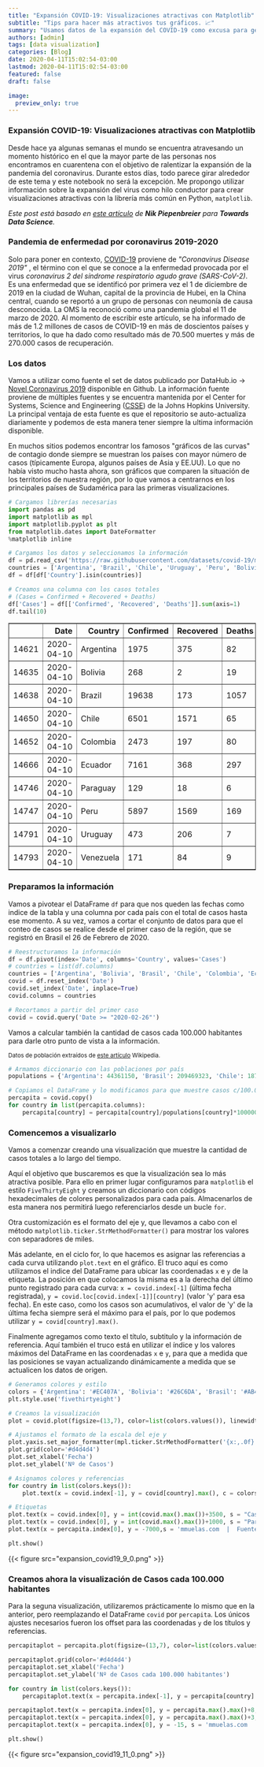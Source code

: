 ```yaml
---
title: "Expansión COVID-19: Visualizaciones atractivas con Matplotlib"
subtitle: "Tips para hacer más atractivos tus gráficos. 📈"
summary: "Usamos datos de la expansión del COVID-19 como excusa para generar mejores gráficos con matplotlib."
authors: [admin]
tags: [data visualization]
categories: [Blog]
date: 2020-04-11T15:02:54-03:00
lastmod: 2020-04-11T15:02:54-03:00
featured: false
draft: false

image:
  preview_only: true
---
```


### Expansión COVID-19: Visualizaciones atractivas con Matplotlib

Desde hace ya algunas semanas el mundo se encuentra atravesando un momento histórico en el que la mayor parte de las personas nos encontramos en cuarentena con el objetivo de ralentizar la expansión de la pandemia del coronavirus. Durante estos días, todo parece girar alrededor de este tema y este notebook no será la excepción. Me propongo utilizar información sobre la expansión del virus como hilo conductor para crear visualizaciones atractivas con la librería más común en Python, `matplotlib`.

_Este post está basado en [este artículo](https://towardsdatascience.com/visualizing-covid-19-data-beautifully-in-python-in-5-minutes-or-less-affc361b2c6a) de **Nik Piepenbreier** para **Towards Data Science**._

### Pandemia de enfermedad por coronavirus 2019-2020

Solo para poner en contexto, [COVID-19](https://es.wikipedia.org/wiki/Pandemia_de_enfermedad_por_coronavirus_de_2019-2020) proviene de _"Coronavirus Disease 2019"_ , el término con el que se conoce a la enfermedad provocada por el virus _coronavirus 2 del síndrome respiratorio agudo grave (SARS-CoV-2)_. Es una enfermedad que se identificó por primera vez el 1 de diciembre de 2019 en la ciudad de Wuhan, capital de la provincia de Hubei, en la China central, cuando se reportó a un grupo de personas con neumonía de causa desconocida. La OMS la reconoció como una pandemia global el 11 de marzo de 2020. Al momento de escribir este artículo, se ha informado de más de 1.2 millones de casos de COVID-19 en más de doscientos países y territorios, lo que ha dado como resultado más de 70.500 muertes y más de 270.000 casos de recuperación.

### Los datos

Vamos a utilizar como fuente el set de datos publicado por DataHub.io -> [Novel Coronavirus 2019](https://datahub.io/core/covid-19) disponible en Github. La información fuente proviene de múltiples fuentes y se encuentra mantenida por el Center for Systems, Science and Engineering ([CSSE](https://systems.jhu.edu/)) de la Johns Hopkins University.
La principal ventaja de esta fuente es que el repositorio se auto-actualiza diariamente y podemos de esta manera tener siempre la ultima información disponible.

En muchos sitios podemos encontrar los famosos "gráficos de las curvas" de contagio donde siempre se muestran los países con mayor número de casos (típicamente Europa, algunos países de Asia y EE.UU). Lo que no había visto mucho hasta ahora, son gráficos que comparen la situación de los territorios de nuestra región, por lo que vamos a centrarnos en los principales países de Sudamérica para las primeras visualizaciones.

```python
# Cargamos librerías necesarias
import pandas as pd
import matplotlib as mpl
import matplotlib.pyplot as plt
from matplotlib.dates import DateFormatter
%matplotlib inline

# Cargamos los datos y seleccionamos la información
df = pd.read_csv('https://raw.githubusercontent.com/datasets/covid-19/master/data/countries-aggregated.csv', parse_dates=['Date'])
countries = ['Argentina', 'Brazil', 'Chile', 'Uruguay', 'Peru', 'Bolivia', 'Paraguay', 'Ecuador', 'Colombia', 'Venezuela']
df = df[df['Country'].isin(countries)]

# Creamos una columna con los casos totales
# (Cases = Confirmed + Recovered + Deaths)
df['Cases'] = df[['Confirmed', 'Recovered', 'Deaths']].sum(axis=1)
df.tail(10)
```

<div>
<style scoped>
    .dataframe tbody tr th:only-of-type {
        vertical-align: middle;
    }

    .dataframe tbody tr th {
        vertical-align: top;
    }

    .dataframe thead th {
        text-align: right;
    }

</style>
<table border="1" class="dataframe">
  <thead>
    <tr style="text-align: right;">
      <th></th>
      <th>Date</th>
      <th>Country</th>
      <th>Confirmed</th>
      <th>Recovered</th>
      <th>Deaths</th>
      <th>Cases</th>
    </tr>
  </thead>
  <tbody>
    <tr>
      <td>14621</td>
      <td>2020-04-10</td>
      <td>Argentina</td>
      <td>1975</td>
      <td>375</td>
      <td>82</td>
      <td>2432</td>
    </tr>
    <tr>
      <td>14635</td>
      <td>2020-04-10</td>
      <td>Bolivia</td>
      <td>268</td>
      <td>2</td>
      <td>19</td>
      <td>289</td>
    </tr>
    <tr>
      <td>14638</td>
      <td>2020-04-10</td>
      <td>Brazil</td>
      <td>19638</td>
      <td>173</td>
      <td>1057</td>
      <td>20868</td>
    </tr>
    <tr>
      <td>14650</td>
      <td>2020-04-10</td>
      <td>Chile</td>
      <td>6501</td>
      <td>1571</td>
      <td>65</td>
      <td>8137</td>
    </tr>
    <tr>
      <td>14652</td>
      <td>2020-04-10</td>
      <td>Colombia</td>
      <td>2473</td>
      <td>197</td>
      <td>80</td>
      <td>2750</td>
    </tr>
    <tr>
      <td>14666</td>
      <td>2020-04-10</td>
      <td>Ecuador</td>
      <td>7161</td>
      <td>368</td>
      <td>297</td>
      <td>7826</td>
    </tr>
    <tr>
      <td>14746</td>
      <td>2020-04-10</td>
      <td>Paraguay</td>
      <td>129</td>
      <td>18</td>
      <td>6</td>
      <td>153</td>
    </tr>
    <tr>
      <td>14747</td>
      <td>2020-04-10</td>
      <td>Peru</td>
      <td>5897</td>
      <td>1569</td>
      <td>169</td>
      <td>7635</td>
    </tr>
    <tr>
      <td>14791</td>
      <td>2020-04-10</td>
      <td>Uruguay</td>
      <td>473</td>
      <td>206</td>
      <td>7</td>
      <td>686</td>
    </tr>
    <tr>
      <td>14793</td>
      <td>2020-04-10</td>
      <td>Venezuela</td>
      <td>171</td>
      <td>84</td>
      <td>9</td>
      <td>264</td>
    </tr>
  </tbody>
</table>
</div>

### Preparamos la información

Vamos a pivotear el DataFrame `df` para que nos queden las fechas como indice de la tabla y una columna por cada país con el total de casos hasta ese momento. A su vez, vamos a cortar el conjunto de datos para que el conteo de casos se realice desde el primer caso de la región, que se registró en Brasil el 26 de Febrero de 2020.

```python
# Reestructuramos la información
df = df.pivot(index='Date', columns='Country', values='Cases')
# countries = list(df.columns)
countries = ['Argentina', 'Bolivia', 'Brasil', 'Chile', 'Colombia', 'Ecuador', 'Paraguay', 'Perú', 'Uruguay', 'Venezuela']
covid = df.reset_index('Date')
covid.set_index('Date', inplace=True)
covid.columns = countries

# Recortamos a partir del primer caso
covid = covid.query('Date >= "2020-02-26"')
```

Vamos a calcular también la cantidad de casos cada 100.000 habitantes para darle otro punto de vista a la información.

<small>Datos de población extraídos de [este artículo](<https://en.wikipedia.org/wiki/List_of_countries_by_population_(United_Nations)>) Wikipedia.</small>

```python
# Armamos diccionario con las poblaciones por país
populations = {'Argentina': 44361150, 'Brasil': 209469323, 'Chile': 18729160, 'Uruguay': 3449285, 'Perú': 31989260, 'Bolivia': 11353142, 'Paraguay': 6956066, 'Ecuador': 17084358, 'Colombia': 49661048, 'Venezuela': 28887118}

# Copiamos el DataFrame y lo modificamos para que muestre casos c/100.000 hab.
percapita = covid.copy()
for country in list(percapita.columns):
    percapita[country] = percapita[country]/populations[country]*100000
```

### Comencemos a visualizarlo

Vamos a comenzar creando una visualización que muestre la cantidad de casos totales a lo largo del tiempo.

Aquí el objetivo que buscaremos es que la visualización sea lo más atractiva posible. Para ello en primer lugar configuramos para `matplotlib` el estilo `FiveThirtyEight` y creamos un diccionario con códigos hexadecimales de colores personalizados para cada país. Almacenarlos de esta manera nos permitirá luego referenciarlos desde un bucle `for`.

Otra customización es el formato del eje y, que llevamos a cabo con el método `matplotlib.ticker.StrMethodFormatter()` para mostrar los valores con separadores de miles.

Más adelante, en el ciclo for, lo que hacemos es asignar las referencias a cada curva utilizando `plot.text` en el gráfico. El truco aquí es como utilizamos el indice del DataFrame para ubicar las coordenadas `x` e `y` de la etiqueta. La posición en que colocamos la misma es a la derecha del último punto registrado para cada curva: `x = covid.index[-1]` (última fecha registrada), `y = covid.loc[covid.index[-1]][country]` (valor 'y' para esa fecha). En este caso, como los casos son acumulativos, el valor de 'y' de la última fecha siempre será el máximo para el país, por lo que podemos utilizar `y = covid[country].max()`.

Finalmente agregamos como texto el título, subtitulo y la información de referencia. Aquí también el truco está en utilizar el índice y los valores máximos del DataFrame en las coordenadas `x` e `y`, para que a medida que las posiciones se vayan actualizando dinámicamente a medida que se actualicen los datos de origen.

```python
# Generamos colores y estilo
colors = {'Argentina': '#EC407A', 'Bolivia': '#26C6DA', 'Brasil': '#AB47BC', 'Chile': '#7E57C2', 'Colombia': '#8D6E63', 'Ecuador': '#9CCC65', 'Paraguay': '#26A69A', 'Perú': '#42A5F5', 'Uruguay': '#5C6BC0', 'Venezuela': '#FFA726'}
plt.style.use('fivethirtyeight')

# Creamos la visualización
plot = covid.plot(figsize=(13,7), color=list(colors.values()), linewidth=5, legend=False)

# Ajustamos el formato de la escala del eje y
plot.yaxis.set_major_formatter(mpl.ticker.StrMethodFormatter('{x:,.0f}'))
plot.grid(color='#d4d4d4')
plot.set_xlabel('Fecha')
plot.set_ylabel('Nº de Casos')

# Asignamos colores y referencias
for country in list(colors.keys()):
    plot.text(x = covid.index[-1], y = covid[country].max(), c = colors[country], s = country, weight = 'bold')

# Etiquetas
plot.text(x = covid.index[0], y = int(covid.max().max())+3500, s = "Casos COVID-19 por país", fontsize = 23, weight = 'bold')
plot.text(x = covid.index[0], y = int(covid.max().max())+1000, s = "Para Argentina, Bolivia, Brasil, Chile, Colombia, Ecuador, Paraguay, Peru, Uruguay, Venezuela\nIncluye Casos actuales, Recuperados, y Muertes", fontsize = 16, alpha = .55)
plot.text(x = percapita.index[0], y = -7000,s = 'mmuelas.com  |  Fuente: https://github.com/datasets/covid-19/blob/master/data/countries-aggregated.csv', fontsize = 10)

plt.show()
```

{{< figure src="expansion_covid19_9_0.png" >}}

### Creamos ahora la visualización de Casos cada 100.000 habitantes

Para la seguna visualización, utilizaremos prácticamente lo mismo que en la anterior, pero reemplazando el DataFrame `covid` por `percapita`.
Los únicos ajustes necesarios fueron los offset para las coordenadas `y` de los títulos y referencias.

```python
percapitaplot = percapita.plot(figsize=(13,7), color=list(colors.values()), linewidth=5, legend=False)

percapitaplot.grid(color='#d4d4d4')
percapitaplot.set_xlabel('Fecha')
percapitaplot.set_ylabel('Nº de Casos cada 100.000 habitantes')

for country in list(colors.keys()):
    percapitaplot.text(x = percapita.index[-1], y = percapita[country].max(), c = colors[country], s = country, weight = 'bold')

percapitaplot.text(x = percapita.index[0], y = percapita.max().max()+8, s = "Casos COVID-19 cada 100.000 habitantes por país", fontsize = 23, weight = 'bold')
percapitaplot.text(x = percapita.index[0], y = percapita.max().max()+3, s = "Para Argentina, Bolivia, Brasil, Chile, Colombia, Ecuador, Paraguay, Peru, Uruguay, Venezuela\nIncluye Casos actuales, Recuperados, y Muertes", fontsize = 16, alpha = .55)
percapitaplot.text(x = percapita.index[0], y = -15, s = 'mmuelas.com  |  Fuente: https://github.com/datasets/covid-19/blob/master/data/countries-aggregated.csv', fontsize = 10)

plt.show()
```

{{< figure src="expansion_covid19_11_0.png" >}}
